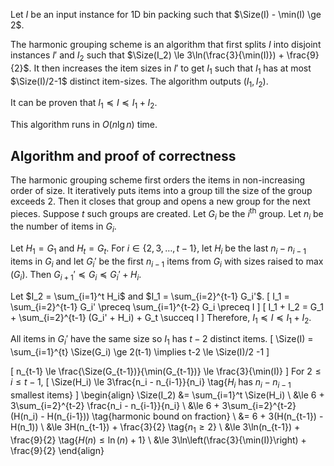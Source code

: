 Let $I$ be an input instance for 1D bin packing
$\newcommand{\Size}{\operatorname{size}}$
such that $\Size(I) - \min(I) \ge 2$.

The harmonic grouping scheme is an algorithm
that first splits $I$ into disjoint instances $I'$ and $I_2$
such that $\Size(I_2) \le 3\ln(\frac{3}{\min(I)}) + \frac{9}{2}$.
It then increases the item sizes in $I'$ to get $I_1$
such that $I_1$ has at most $\Size(I)/2-1$ distinct item-sizes.
The algorithm outputs $(I_1, I_2)$.

It can be proven that $I_1 \preceq I \preceq I_1 + I_2$.

This algorithm runs in $O(n\lg n)$ time.

## Algorithm and proof of correctness

The harmonic grouping scheme first orders the items in non-increasing order of size.
It iteratively puts items into a group till the size of the group exceeds 2.
Then it closes that group and opens a new group for the next pieces.
Suppose $t$ such groups are created.
Let $G_i$ be the $i^{\textrm{th}}$ group.
Let $n_i$ be the number of items in $G_i$.

Let $H_1 = G_1$ and $H_t = G_t$.
For $i \in \{2, 3, \ldots, t-1\}$, let $H_i$ be the last $n_i - n_{i-1}$ items in $G_i$
and let $G_i'$ be the first $n_{i-1}$ items from $G_i$ with sizes raised to $\max(G_i)$.
Then $G_{i+1}' \preceq G_i \preceq G_i' + H_i$.

Let $I_2 = \sum_{i=1}^t H_i$ and $I_1 = \sum_{i=2}^{t-1} G_i'$.
\[ I_1 = \sum_{i=2}^{t-1} G_i' \preceq \sum_{i=1}^{t-2} G_i \preceq I \]
\[ I_1 + I_2 = G_1 + \sum_{i=2}^{t-1} (G_i' + H_i) + G_t \succeq I \]
Therefore, $I_1 \preceq I \preceq I_1 + I_2$.

All items in $G_i'$ have the same size so $I_1$ has $t-2$ distinct items.
\[ \Size(I) = \sum_{i=1}^{t} \Size(G_i) \ge 2(t-1)
\implies t-2 \le \Size(I)/2 -1 \]

\[ n_{t-1} \le \frac{\Size(G_{t-1})}{\min(G_{t-1})} \le \frac{3}{\min(I)} \]
For $2 \le i \le t-1$,
\[ \Size(H_i) \le 3\frac{n_i - n_{i-1}}{n_i} \tag{$H_i$ has $n_i - n_{i-1}$ smallest items} \]
\begin{align}
\Size(I_2) &= \sum_{i=1}^t \Size(H_i)
\\ &\le 6 + 3\sum_{i=2}^{t-2} \frac{n_i - n_{i-1}}{n_i}
\\ &\le 6 + 3\sum_{i=2}^{t-2} (H(n_i) - H(n_{i-1}))  \tag{harmonic bound on fraction}
\\ &= 6 + 3(H(n_{t-1}) - H(n_1))
\\ &\le 3H(n_{t-1}) + \frac{3}{2}  \tag{$n_1 \ge 2$}
\\ &\le 3\ln(n_{t-1}) + \frac{9}{2}  \tag{$H(n) \le \ln(n) + 1$}
\\ &\le 3\ln\left(\frac{3}{\min(I)}\right) + \frac{9}{2}
\end{align}
